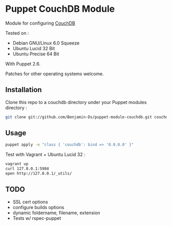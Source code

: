 # Puppet CouchDB Module

Module for configuring [CouchDB](http://couchdb.apache.org/)

Tested on :

* Debian GNU/Linux 6.0 Squeeze
* Ubuntu Lucid 32 Bit
* Ubuntu Precise 64 Bit

With Puppet 2.6.

Patches for other operating systems welcome.

## Installation

Clone this repo to a couchdb directory under your Puppet modules directory :

```bash
git clone git://github.com/Benjamin-Ds/puppet-module-couchdb.git couchdb
```

## Usage

```bash
puppet apply -e "class { 'couchdb': bind => '0.0.0.0' }"
```

Test with Vagrant + Ubuntu Lucid 32 :

```bash
vagrant up
curl 127.0.0.1:5984
open http://127.0.0.1/_utils/
```

## TODO

* SSL cert options
* configure builds options
* dynamic foldername, filename, extension
* Tests w/ rspec-puppet


